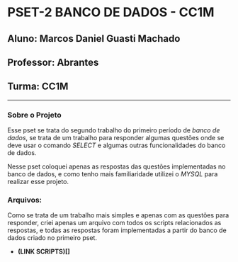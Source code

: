 # PSET-2 BANCO DE DADOS - CC1M

## Aluno: Marcos Daniel Guasti Machado
## Professor: Abrantes 
## Turma: CC1M

----------------------------------------------------------------------------------

### Sobre o Projeto

Esse pset se trata do segundo trabalho do primeiro período de *banco de dados*, se trata de um trabalho para responder algumas questões onde se deve usar o comando *SELECT* e algumas outras funcionalidades do banco de dados. 

Nesse pset coloquei apenas as respostas das questões implementadas no banco de dados, e como tenho mais familiaridade utilizei o *MYSQL* para realizar esse projeto.

### Arquivos:
Como se trata de um trabalho mais simples e apenas com as questões para responder, criei apenas um arquivo com todos os scripts relacionados as respostas, e todas as respostas foram implementadas a partir do banco de dados criado no primeiro pset.

* **(LINK SCRIPTS)[]**